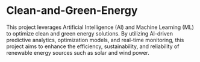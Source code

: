# Clean-and-Green-Energy
This project leverages Artificial Intelligence (AI) and Machine Learning (ML) to optimize clean and green energy solutions. By utilizing AI-driven predictive analytics, optimization models, and real-time monitoring, this project aims to enhance the efficiency, sustainability, and reliability of renewable energy sources such as solar and wind power.
